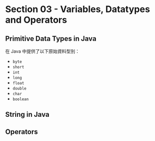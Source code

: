 # Section 03 - Variables, Datatypes and Operators

## Primitive Data Types in Java

在 Java 中提供了以下原始資料型別：

- `byte`
- `short`
- `int`
- `long`
- `float`
- `double`
- `char`
- `boolean`

## String in Java

## Operators
